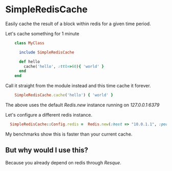 SimpleRedisCache
================

Easily cache the result of a block within redis for a given time period.

Let's cache something for 1 minute

```ruby
    class MyClass

      include SimpleRedisCache

      def hello
        cache('hello', :ttl=>60){ 'world' }
      end
    end
```

Call it straight from the module instead and this time cache it forever.

```ruby
    SimpleRedisCache.cache('hello') { 'world' }
```

The above uses the default _Redis.new_ instance running on _127.0.0.1:6379_

Let's configure a different redis instance.

```ruby
  SimpleRedisCache::Config.redis =  Redis.new(:host => "10.0.1.1", :port => 6380)
```

My benchmarks show this is faster than your current cache.


But why would I use this?
------------------------
Because you already depend on redis through _Resque_.



